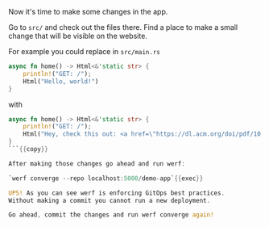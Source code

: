 Now it's time to make some changes in the app.

Go to `src/` and check out the files there.
Find a place to make a small change that will be visible on the website.

For example you could replace in `src/main.rs`
```rust
async fn home() -> Html<&'static str> {
    println!("GET: /");
    Html("Hello, world!")
}
```

with

```rust
async fn home() -> Html<&'static str> {
    println!("GET: /");
    Html("Hey, check this out: <a href=\"https://dl.acm.org/doi/pdf/10.1145/3534857\">Visit KTH.se!</a>")
}
```{{copy}}

After making those changes go ahead and run werf:

`werf converge --repo localhost:5000/demo-app`{{exec}}

UPS! As you can see werf is enforcing GitOps best practices.
Without making a commit you cannot run a new deployment.

Go ahead, commit the changes and run werf converge again!